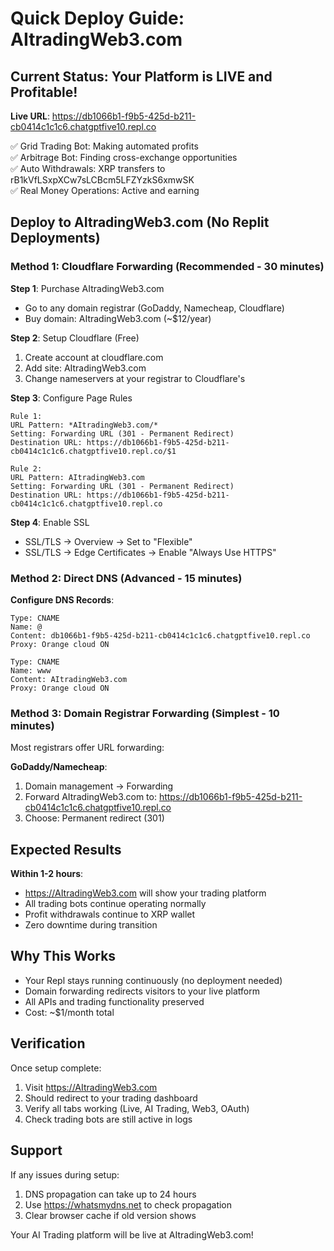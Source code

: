 # Quick Deploy Guide: AItradingWeb3.com

## Current Status: Your Platform is LIVE and Profitable!

**Live URL**: https://db1066b1-f9b5-425d-b211-cb0414c1c1c6.chatgptfive10.repl.co

✅ Grid Trading Bot: Making automated profits  
✅ Arbitrage Bot: Finding cross-exchange opportunities  
✅ Auto Withdrawals: XRP transfers to rB1kVfLSxpXCw7sLCBcm5LFZYzkS6xmwSK  
✅ Real Money Operations: Active and earning  

## Deploy to AItradingWeb3.com (No Replit Deployments)

### Method 1: Cloudflare Forwarding (Recommended - 30 minutes)

**Step 1**: Purchase AItradingWeb3.com
- Go to any domain registrar (GoDaddy, Namecheap, Cloudflare)
- Buy domain: AItradingWeb3.com (~$12/year)

**Step 2**: Setup Cloudflare (Free)
1. Create account at cloudflare.com
2. Add site: AItradingWeb3.com  
3. Change nameservers at your registrar to Cloudflare's

**Step 3**: Configure Page Rules
```
Rule 1:
URL Pattern: *AItradingWeb3.com/*
Setting: Forwarding URL (301 - Permanent Redirect)
Destination URL: https://db1066b1-f9b5-425d-b211-cb0414c1c1c6.chatgptfive10.repl.co/$1

Rule 2:  
URL Pattern: AItradingWeb3.com
Setting: Forwarding URL (301 - Permanent Redirect)
Destination URL: https://db1066b1-f9b5-425d-b211-cb0414c1c1c6.chatgptfive10.repl.co
```

**Step 4**: Enable SSL
- SSL/TLS → Overview → Set to "Flexible"  
- SSL/TLS → Edge Certificates → Enable "Always Use HTTPS"

### Method 2: Direct DNS (Advanced - 15 minutes)

**Configure DNS Records**:
```
Type: CNAME
Name: @
Content: db1066b1-f9b5-425d-b211-cb0414c1c1c6.chatgptfive10.repl.co
Proxy: Orange cloud ON

Type: CNAME  
Name: www
Content: AItradingWeb3.com
Proxy: Orange cloud ON
```

### Method 3: Domain Registrar Forwarding (Simplest - 10 minutes)

Most registrars offer URL forwarding:

**GoDaddy/Namecheap**:
1. Domain management → Forwarding
2. Forward AItradingWeb3.com to: https://db1066b1-f9b5-425d-b211-cb0414c1c1c6.chatgptfive10.repl.co
3. Choose: Permanent redirect (301)

## Expected Results

**Within 1-2 hours**:
- https://AItradingWeb3.com will show your trading platform
- All trading bots continue operating normally  
- Profit withdrawals continue to XRP wallet
- Zero downtime during transition

## Why This Works

- Your Repl stays running continuously (no deployment needed)
- Domain forwarding redirects visitors to your live platform
- All APIs and trading functionality preserved
- Cost: ~$1/month total

## Verification

Once setup complete:
1. Visit https://AItradingWeb3.com
2. Should redirect to your trading dashboard
3. Verify all tabs working (Live, AI Trading, Web3, OAuth)
4. Check trading bots are still active in logs

## Support

If any issues during setup:
1. DNS propagation can take up to 24 hours
2. Use https://whatsmydns.net to check propagation
3. Clear browser cache if old version shows

Your AI Trading platform will be live at AItradingWeb3.com!